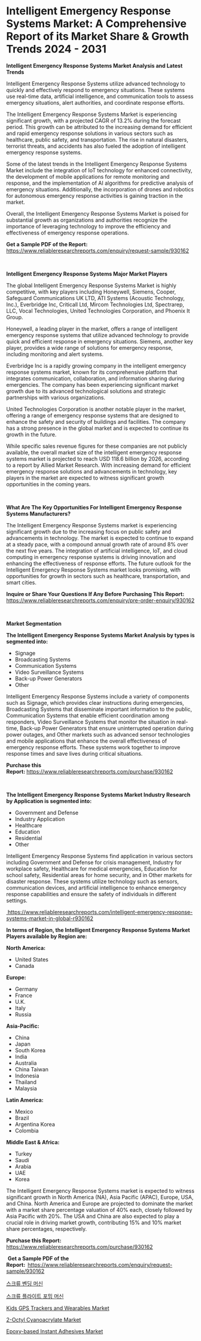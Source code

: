 <p><h1>Intelligent Emergency Response Systems Market: A Comprehensive Report of its Market Share & Growth Trends 2024 - 2031</h1></p><p><strong>Intelligent Emergency Response Systems Market Analysis and Latest Trends</strong></p>
<p><p>Intelligent Emergency Response Systems utilize advanced technology to quickly and effectively respond to emergency situations. These systems use real-time data, artificial intelligence, and communication tools to assess emergency situations, alert authorities, and coordinate response efforts.</p><p>The Intelligent Emergency Response Systems Market is experiencing significant growth, with a projected CAGR of 13.2% during the forecast period. This growth can be attributed to the increasing demand for efficient and rapid emergency response solutions in various sectors such as healthcare, public safety, and transportation. The rise in natural disasters, terrorist threats, and accidents has also fueled the adoption of intelligent emergency response systems.</p><p>Some of the latest trends in the Intelligent Emergency Response Systems Market include the integration of IoT technology for enhanced connectivity, the development of mobile applications for remote monitoring and response, and the implementation of AI algorithms for predictive analysis of emergency situations. Additionally, the incorporation of drones and robotics for autonomous emergency response activities is gaining traction in the market.</p><p>Overall, the Intelligent Emergency Response Systems Market is poised for substantial growth as organizations and authorities recognize the importance of leveraging technology to improve the efficiency and effectiveness of emergency response operations.</p></p>
<p><strong>Get a Sample PDF of the Report:&nbsp;</strong> <a href="https://www.reliableresearchreports.com/enquiry/request-sample/930162">https://www.reliableresearchreports.com/enquiry/request-sample/930162</a></p>
<p>&nbsp;</p>
<p><strong>Intelligent Emergency Response Systems Major Market Players</strong></p>
<p><p>The global Intelligent Emergency Response Systems Market is highly competitive, with key players including Honeywell, Siemens, Cooper, Safeguard Communications UK LTD, ATI Systems (Acoustic Technology, Inc.), Everbridge Inc, Criticall Ltd, Mircom Technologies Ltd, Spectrarep, LLC, Vocal Technologies, United Technologies Corporation, and Phoenix It Group.</p><p>Honeywell, a leading player in the market, offers a range of intelligent emergency response systems that utilize advanced technology to provide quick and efficient response in emergency situations. Siemens, another key player, provides a wide range of solutions for emergency response, including monitoring and alert systems.</p><p>Everbridge Inc is a rapidly growing company in the intelligent emergency response systems market, known for its comprehensive platform that integrates communication, collaboration, and information sharing during emergencies. The company has been experiencing significant market growth due to its advanced technological solutions and strategic partnerships with various organizations.</p><p>United Technologies Corporation is another notable player in the market, offering a range of emergency response systems that are designed to enhance the safety and security of buildings and facilities. The company has a strong presence in the global market and is expected to continue its growth in the future.</p><p>While specific sales revenue figures for these companies are not publicly available, the overall market size of the intelligent emergency response systems market is projected to reach USD 118.6 billion by 2026, according to a report by Allied Market Research. With increasing demand for efficient emergency response solutions and advancements in technology, key players in the market are expected to witness significant growth opportunities in the coming years.</p></p>
<p>&nbsp;</p>
<p><strong>What Are The Key Opportunities For Intelligent Emergency Response Systems Manufacturers?</strong></p>
<p><p>The Intelligent Emergency Response Systems market is experiencing significant growth due to the increasing focus on public safety and advancements in technology. The market is expected to continue to expand at a steady pace, with a compound annual growth rate of around 8% over the next five years. The integration of artificial intelligence, IoT, and cloud computing in emergency response systems is driving innovation and enhancing the effectiveness of response efforts. The future outlook for the Intelligent Emergency Response Systems market looks promising, with opportunities for growth in sectors such as healthcare, transportation, and smart cities.</p></p>
<p><strong>Inquire or Share Your Questions If Any Before Purchasing This Report:</strong> <a href="https://www.reliableresearchreports.com/enquiry/pre-order-enquiry/930162">https://www.reliableresearchreports.com/enquiry/pre-order-enquiry/930162</a></p>
<p>&nbsp;</p>
<p><strong>Market Segmentation</strong></p>
<p><strong>The Intelligent Emergency Response Systems Market Analysis by types is segmented into:</strong></p>
<p><ul><li>Signage</li><li>Broadcasting Systems</li><li>Communication Systems</li><li>Video Surveillance Systems</li><li>Back-up Power Generators</li><li>Other</li></ul></p>
<p><p>Intelligent Emergency Response Systems include a variety of components such as Signage, which provides clear instructions during emergencies, Broadcasting Systems that disseminate important information to the public, Communication Systems that enable efficient coordination among responders, Video Surveillance Systems that monitor the situation in real-time, Back-up Power Generators that ensure uninterrupted operation during power outages, and Other markets such as advanced sensor technologies and mobile applications that enhance the overall effectiveness of emergency response efforts. These systems work together to improve response times and save lives during critical situations.</p></p>
<p><strong>Purchase this Report:&nbsp;</strong><a href="https://www.reliableresearchreports.com/purchase/930162">https://www.reliableresearchreports.com/purchase/930162</a></p>
<p>&nbsp;</p>
<p><strong>The Intelligent Emergency Response Systems Market Industry Research by Application is segmented into:</strong></p>
<p><ul><li>Government and Defense</li><li>Industry Application</li><li>Healthcare</li><li>Education</li><li>Residential</li><li>Other</li></ul></p>
<p><p>Intelligent Emergency Response Systems find application in various sectors including Government and Defense for crisis management, Industry for workplace safety, Healthcare for medical emergencies, Education for school safety, Residential areas for home security, and in Other markets for disaster response. These systems utilize technology such as sensors, communication devices, and artificial intelligence to enhance emergency response capabilities and ensure the safety of individuals in different settings.</p></p>
<p><a href="https://www.reliableresearchreports.com/intelligent-emergency-response-systems-market-in-global-r930162">&nbsp;https://www.reliableresearchreports.com/intelligent-emergency-response-systems-market-in-global-r930162</a></p>
<p><strong>In terms of Region, the Intelligent Emergency Response Systems Market Players available by Region are:</strong></p>
<p>
    <p> <strong> North America: </strong>
        <ul>
            <li>United States</li>
            <li>Canada</li>
        </ul>
        </p> 
    <p> <strong> Europe: </strong>
        <ul>
            <li>Germany</li>
            <li>France</li>
            <li>U.K.</li>
            <li>Italy</li>
            <li>Russia</li>
        </ul>
        </p> 
    <p> <strong> Asia-Pacific: </strong>
        <ul>
            <li>China</li>
            <li>Japan</li>
            <li>South Korea</li>
            <li>India</li>
            <li>Australia</li>
            <li>China Taiwan</li>
            <li>Indonesia</li>
            <li>Thailand</li>
            <li>Malaysia</li>
        </ul>
        </p> 
    <p> <strong> Latin America: </strong>
        <ul>
            <li>Mexico</li>
            <li>Brazil</li>
            <li>Argentina Korea</li>
            <li>Colombia</li>
        </ul>
        </p> 
    <p> <strong> Middle East & Africa: </strong>
        <ul>
            <li>Turkey</li>
            <li>Saudi</li>
            <li>Arabia</li>
            <li>UAE</li>
            <li>Korea</li>
        </ul>
    </p>
    </p>
<p><p>The Intelligent Emergency Response Systems market is expected to witness significant growth in North America (NA), Asia Pacific (APAC), Europe, USA, and China. North America and Europe are projected to dominate the market with a market share percentage valuation of 40% each, closely followed by Asia Pacific with 20%. The USA and China are also expected to play a crucial role in driving market growth, contributing 15% and 10% market share percentages, respectively.</p></p>
<p><strong>Purchase this Report: </strong><a href="https://www.reliableresearchreports.com/purchase/930162">https://www.reliableresearchreports.com/purchase/930162</a></p>
<p>&nbsp;<strong>Get a Sample PDF of the Report:&nbsp;&nbsp;</strong><a href="https://www.reliableresearchreports.com/enquiry/request-sample/930162">https://www.reliableresearchreports.com/enquiry/request-sample/930162</a></p>
<p><strong></strong></p>
<p><p><a href="https://github.com/PhilToryphy7876567/Market-Research-Report-List-1/blob/main/850007577613.md">스크류 벤딩 머신</a></p><p><a href="https://github.com/solomonbode85/Market-Research-Report-List-1/blob/main/378173077614.md">스크류 플라이트 포밍 머신</a></p><p><a href="https://issuu.com/reportprime-2/docs/kids-gps-trackers-and-wearables-market-size-2030.p">Kids GPS Trackers and Wearables Market</a></p><p><a href="https://github.com/changoleonlaverguenzanoexiste/Market-Research-Report-List-3/blob/main/2-octyl-cyanoacrylate-market.md">2-Octyl Cyanoacrylate Market</a></p><p><a href="https://github.com/dimitrishawkinswaynenp91rgz/Market-Research-Report-List-2/blob/main/epoxy-based-instant-adhesives-market.md">Epoxy-based Instant Adhesives Market</a></p></p>